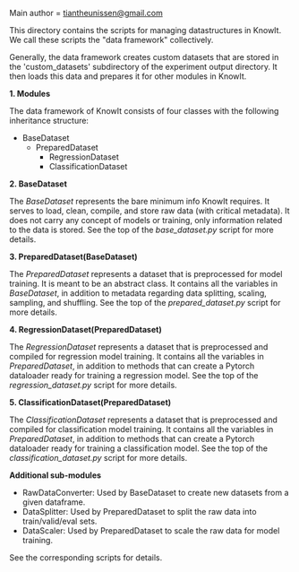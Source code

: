 Main author = tiantheunissen@gmail.com

This directory contains the scripts for managing datastructures in KnowIt.
We call these scripts the "data framework" collectively.

Generally, the data framework creates custom datasets that 
are stored in the 'custom_datasets' subdirectory of the experiment output directory. 
It then loads this data and prepares it for other modules in KnowIt.

**1. Modules**

The data framework of KnowIt consists of four classes with the following inheritance structure:
- BaseDataset
  - PreparedDataset
    - RegressionDataset
    - ClassificationDataset

**2. BaseDataset**

The _BaseDataset_ represents the bare minimum info KnowIt requires.
It serves to load, clean, compile, and store raw data (with critical metadata).
It does not carry any concept of models or training, only information related
to the data is stored. See the top of the _base_dataset.py_ 
script for more details.

**3. PreparedDataset(BaseDataset)**

The _PreparedDataset_ represents a dataset that is preprocessed for model training.
It is meant to be an abstract class. It contains all the variables in _BaseDataset_, 
in addition to metadata regarding data splitting, scaling, sampling, 
and shuffling. See the top of the _prepared_dataset.py_ script for more details.

**4. RegressionDataset(PreparedDataset)**

The _RegressionDataset_ represents a dataset that is preprocessed and compiled
for regression model training. It contains all the variables in 
_PreparedDataset_, in addition to methods that can 
create a Pytorch dataloader ready for training a regression model. See the top 
of the _regression_dataset.py_ script for more details.

**5. ClassificationDataset(PreparedDataset)**

The _ClassificationDataset_ represents a dataset that is preprocessed and compiled
for classification model training. It contains all the variables in 
_PreparedDataset_, in addition to methods that can 
create a Pytorch dataloader ready for training a classification model. See the top 
of the _classification_dataset.py_ script for more details.

**Additional sub-modules**

- RawDataConverter: Used by BaseDataset to create new datasets from a given dataframe.
- DataSplitter: Used by PreparedDataset to split the raw data into train/valid/eval sets.
- DataScaler: Used by PreparedDataset to scale the raw data for model training.

See the corresponding scripts for details.

